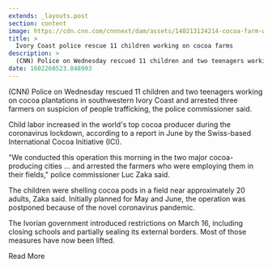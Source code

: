 ```yaml
--- 
extends: _layouts.post 
section: content 
image: https://cdn.cnn.com/cnnnext/dam/assets/140213124214-cocoa-farm-worker-opening-cocoa-pods-story-top.jpg 
title: > 
  Ivory Coast police rescue 11 children working on cocoa farms 
description: > 
  (CNN) Police on Wednesday rescued 11 children and two teenagers working on cocoa plantations in southwestern Ivory Coast and arrested three farmers on suspicion of people trafficking, the police commissioner said.Child labor increased in the world's top cocoa producer during the coronavirus lockdown, according to a report in June by the Swiss-based International Cocoa Initiative (ICI)."We conducted this operation this morning in the two major cocoa-producing cities ... and arrested the farmers who were employing them in their fields," police commissioner Luc Zaka said.The children were shelling cocoa pods in a field near approximately 20 adults, Zaka said.Initially planned for May and June, the operation was postponed because of the novel coronavirus pandemic. 
date: 1602260523.848993 
--- 
```

(CNN) Police on Wednesday rescued 11 children and two teenagers working on cocoa plantations in southwestern Ivory Coast and arrested three farmers on suspicion of people trafficking, the police commissioner said.

Child labor increased in the world's top cocoa producer during the coronavirus lockdown, according to a report in June by the Swiss-based International Cocoa Initiative (ICI).

"We conducted this operation this morning in the two major cocoa-producing cities ... and arrested the farmers who were employing them in their fields," police commissioner Luc Zaka said.

The children were shelling cocoa pods in a field near approximately 20 adults, Zaka said. Initially planned for May and June, the operation was postponed because of the novel coronavirus pandemic.

The Ivorian government introduced restrictions on March 16, including closing schools and partially sealing its external borders. Most of those measures have now been lifted.

Read More